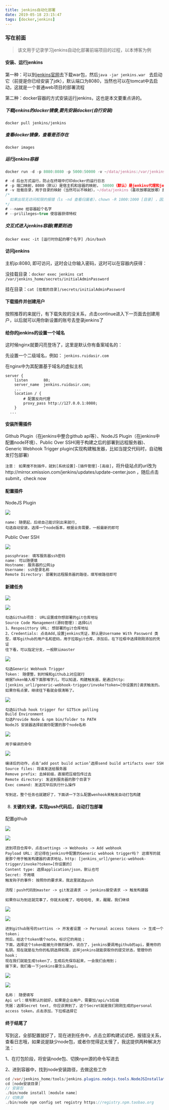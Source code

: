 ```yaml
---
title: jenkins自动化部署
date: 2019-05-18 23:15:47
tags: [docker,jenkins]
---
```

### 写在前面

> 该文用于记录学习jenkins自动化部署前端项目的过程，以本博客为例

#### 安装、运行jenkins

第一种：可以到[jenkins官网](https://jenkins.io/)去下载war包，然后`java -jar jenkins.war　`去启动它（前提是你已经安装了jdk），默认端口为8080，当然也可以在tomcat中去启动，这就是一个普通web项目的部署流程

第二种：docker容器的方式安装运行jenkins，这也是本文要重点讲的。

##### 下载jenkins的docker镜像,要先安装docker(自行安装)

`docker pull jenkins/jenkins`

##### 查看docker镜像，查看是否存在

`docker images`

##### 运行jenkins容器

```javascript
docker run -d -p 8080:8080 -p 5000:50000 -v ~/data/jenkins:/var/jenkins_home --name jenkins --privileged=true [镜像ID]

# -d 后台方式运行，防止在终端中打印docker的运行日志
# -p 端口映射，8080（默认）是宿主机和容器的映射， 50000（默认）是jenkins代理和jenkins主机的映射
# -v 挂载目录，用于目录的映射（当然可以不映射），~/data/jenkins（喜欢放哪就放哪）是宿主机上的目录
/*
  如果出现无访问权限的报错（ls -nd 查看归属者），chown -R 1000:1000 [目录] ，因为容器默认使用	uid=1000，gid=1000来访问卷，如果是没有读写执行权限chmod -R 777 [目录]
*/
# --name 给容器起个名字
# --prilileges=true 使容器获得特权
```

#####  交互式进入jenkins容器(需要则进)

`docker exec -it [运行时你起的哪个名字] /bin/bash `

#### 访问jenkins

主机ip:8080, 即可访问，这时会让你输入密码，这时可以在容器内获得：

没挂载目录：`docker exec jenkins cat /var/jenkins_home/secrets/initialAdminPassword`

挂在目录：`cat [挂载的目录]/secrets/initialAdminPassword`

#### 下载插件并创建用户

按照推荐的来就行，有下载失败的没关系，点击continue进入下一页面去创建用户，以后就可以用你新设置的账号去登录jenkins了

#### 给你的jenkins的设置一个域名

这时候nginx就要闪亮登场了，这里是默认你有备案域名的：

先设置一个二级域名，例如： `jenkins.ruidasir.com`

在nginx中为其配置基于域名的虚拟主机

```nginx
server {
    listen       80;
    server_name  jenkins.ruidasir.com;
	...
    location / {
    	# 配置反向代理
    	proxy_pass http://127.0.0.1:8080;
    }
  ...
```

#### 安装所需插件

Github Plugin（在jenkins中整合github api等）、NodeJS Plugin（在jenkins中配置node环境）、Public Over SSH(用于构建之后的部署到远程服务器)、Generic Webhook Trigger plugin(实现构建触发器，比如当提交代码时，自动触发打包部署)

`注意： 如果搜不到插件，就到[系统设置]-[插件管理]-[高级]`，将升级站点的url改为http://mirror.xmission.com/jenkins/updates/update-center.json   ，随后点击submit，check now

#### 配置插件

NodeJS Plugin

![](http://img.ruidasir.com/images/node.png)

```
name: 随便起，后续自己能识别出来就行,
勾选自动安装，选择一个node版本，根据业务需要，一般最新的即可
```

Public Over SSH

![](http://img.ruidasir.com/images/ssh.png)

```javascript
passphrase: 填写服务器ssh密码
name: 可以随便填
Hostname: 服务器的公网ip
Username: ssh登录名称
Remote Directory: 部署到远程服务器的路径，填写根路径即可
```

#### 新建任务

![](http://img.ruidasir.com/images/task.png)



![](http://img.ruidasir.com/images/build1.png)

```
勾选Github项目： URL设置成你想部署的git仓库地址
Source Code Management(源码管理)：选择Git
1、Resposittory URL: 想部署的git仓库地址
2、Credentials: 点击Add,设置jenkins凭证，默认是Username With Password 类型，填写github的用户名和密码，用于拉取git仓库，添加后，在下拉框中选择刚刚添加的凭证
往下看，可以指定分支，一般默认master
```

![](http://img.ruidasir.com/images/build2.png)

```
勾选Generic Webhook Trigger
Token： 随便整，到时候和github上对应就行
根据Token输入框下面那堆字儿，可以知道，构建触发器，是通过http: [jenkins_url]/generic-webhook-trigger/invoke?token=[你设置的]请求触发的。如果你有点蒙，继续往下看就会很清晰了。
```

![](http://img.ruidasir.com/images/build3.png)

```
勾选Github hook trigger for GITScm polling 
Build Environment
勾选Provide Node & npm bin/folder to PATH
NodeJS 安装器选择前面你配置的那个node名称
```

![](http://img.ruidasir.com/images/build4.png)

```
用于编译的命令
```

![](http://img.ruidasir.com/images/build5.png)

```
编译后的动作，点击‘add post build action’选择send build artifacts over SSH
Source files: 将谁发送给服务器
Remove prefix: 去掉前缀，直接把压缩包传过去
Remote directory: 发送到服务器的那个目录下
Exec comand: 发送完毕后执行什么操作
```

`写到这，整个任务也就建好了，下面讲一下怎么配置wenhook来触发自动打包构建`

8. #### 关键的关键，实现push代码后，自动打包部署

配置github

![](http://img.ruidasir.com/images/git1.png)

![](http://img.ruidasir.com/images/git2.png)

```
进到项目仓库中，点击settings -> Webhooks -> Add webhook
Payload URL: 还记得在jenkins中配置的Generic webhook trigger吗？ 这填写的就是那个用于触发构建器的请求地址，http: [jenkins_url]/generic-webhook-trigger/invoke?token=[你设置的]
Content type: 选择application/json，默认也可
Secret: 不用填
触发钩子的事件: 按照你的要求来，我这里就选push

流程：push代码到master -> git发送请求 -> jenkins接受请求 -> 触发构建器

```

`如果你以为到这就完事了，你就太幼稚了，哈哈哈哈, 来，醒醒，我们继续`

![](http://img.ruidasir.com/images/git3.png)

![](http://img.ruidasir.com/images/git4.png)

```
进到github账号的settins -> 开发者设置 -> Personal access tokens -> 生成一个token；
然后，给这个token填个note，标识它的用处；
下面，选择这个token能被允许做的操作，说白了，jenkins要调用github的api，要用你的私钥，现在就是在为你的私钥选择权限，这样jenkins就能获取你的提交状态，管理你的hook；
现在我们就能生成token了，生成后先保存起来，一会我们会用到；
接下来，我们看一下jenkins要怎么调api。
```

![](http://img.ruidasir.com/images/webhook.png)

![](http://img.ruidasir.com/images/webhook1.png)

```
名称： 随便填写
Api url：填写默认的就好，如果是企业用户，需要加/api/v3后缀
凭据：选择Secret text, 你应该猜到了，这个Secret就是我们刚刚生成的personal access token，点击添加，下拉框选择它
```

#### 终于结尾了

写到这，全部配置就好了，现在进到任务中，点击立即构建试试吧，报错没关系，查看日志哦，如果说是缺少node包，或者你觉得这太慢了，我这提供两种解决方法：

1、在打包阶段，将安装node包、切换npm源的命令写进去

2、进到容器中，找到node安装路径，去做这些工作

```java
cd /var/jenkins_home/tools/jenkins.plugins.nodejs.tools.NodeJSInstallation/
cd [node安装目录]
// 安装包
./bin/node install [module name]
// 切换源
./bin/node npm config set registry https://registry.npm.taobao.org
```

